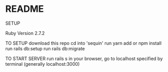# README
SETUP 

Ruby Version 2.7.2

TO SETUP 
download this repo
cd into 'sequin'
run yarn add or npm install
run rails db:setup
run rails db:migrate

TO START SERVER 
run rails s
in your browser, go to localhost specified by terminal (generally localhost:3000)
